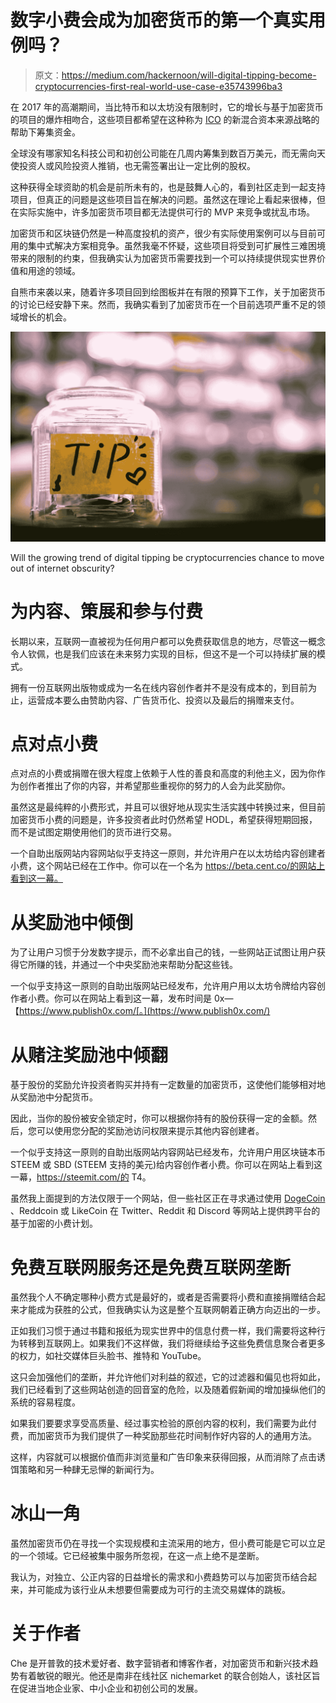 # 数字小费会成为加密货币的第一个真实用例吗？

> 原文：<https://medium.com/hackernoon/will-digital-tipping-become-cryptocurrencies-first-real-world-use-case-e35743996ba3>

在 2017 年的高潮期间，当比特币和以太坊没有限制时，它的增长与基于加密货币的项目的爆炸相吻合，这些项目都希望在这种称为 [ICO](https://www.nichemarket.co.za/blog/money-talks/what-is-an-ico) 的新混合资本来源战略的帮助下筹集资金。

全球没有哪家知名科技公司和初创公司能在几周内筹集到数百万美元，而无需向天使投资人或风险投资人推销，也无需签署出让一定比例的股权。

这种获得全球资助的机会是前所未有的，也是鼓舞人心的，看到社区走到一起支持项目，但真正的问题是这些项目旨在解决的问题。虽然这在理论上看起来很棒，但在实际实施中，许多加密货币项目都无法提供可行的 MVP 来竞争或扰乱市场。

加密货币和区块链仍然是一种高度投机的资产，很少有实际使用案例可以与目前可用的集中式解决方案相竞争。虽然我毫不怀疑，这些项目将受到可扩展性三难困境带来的限制的约束，但我确实认为加密货币需要找到一个可以持续提供现实世界价值和用途的领域。

自熊市来袭以来，随着许多项目回到绘图板并在有限的预算下工作，关于加密货币的讨论已经安静下来。然而，我确实看到了加密货币在一个目前选项严重不足的领域增长的机会。

![](img/26790cbf9b38fb7a5932c664143d5940.png)

Will the growing trend of digital tipping be cryptocurrencies chance to move out of internet obscurity?

# 为内容、策展和参与付费

长期以来，互联网一直被视为任何用户都可以免费获取信息的地方，尽管这一概念令人钦佩，也是我们应该在未来努力实现的目标，但这不是一个可以持续扩展的模式。

拥有一份互联网出版物或成为一名在线内容创作者并不是没有成本的，到目前为止，运营成本要么由赞助内容、广告货币化、投资以及最后的捐赠来支付。

# 点对点小费

点对点的小费或捐赠在很大程度上依赖于人性的善良和高度的利他主义，因为你作为创作者推出了你的内容，并希望那些重视你的努力的人会为此奖励你。

虽然这是最纯粹的小费形式，并且可以很好地从现实生活实践中转换过来，但目前加密货币小费的问题是，许多投资者此时仍然希望 HODL，希望获得短期回报，而不是试图定期使用他们的货币进行交易。

一个自助出版网站内容网站似乎支持这一原则，并允许用户在以太坊给内容创建者小费，这个网站已经在工作中。你可以在一个名为 https://beta.cent.co/的网站上看到这一幕。

# 从奖励池中倾倒

为了让用户习惯于分发数字提示，而不必拿出自己的钱，一些网站正试图让用户获得它所赚的钱，并通过一个中央奖励池来帮助分配这些钱。

一个似乎支持这一原则的自助出版网站已经发布，允许用户用以太坊令牌给内容创作者小费。你可以在网站上看到这一幕，发布时间是 0x—【https://www.publish0x.com/[。](https://www.publish0x.com/)

# 从赌注奖励池中倾翻

基于股份的奖励允许投资者购买并持有一定数量的加密货币，这使他们能够相对地从奖励池中分配货币。

因此，当你的股份被安全锁定时，你可以根据你持有的股份获得一定的金额。然后，您可以使用您分配的奖励池访问权限来提示其他内容创建者。

一个似乎支持这一原则的自助出版网站内容网站已经发布，允许用户用区块链本币 STEEM 或 SBD (STEEM 支持的美元)给内容创作者小费。你可以在网站上看到这一幕，https://steemit.com/的 T4。

虽然我上面提到的方法仅限于一个网站，但一些社区正在寻求通过使用 [DogeCoin](https://www.nichemarket.co.za/blog/money-talks/what-is-dogecoin) 、Reddcoin 或 LikeCoin 在 Twitter、Reddit 和 Discord 等网站上提供跨平台的基于加密的小费计划。

# 免费互联网服务还是免费互联网垄断

虽然我个人不确定哪种小费方式是最好的，或者是否需要将小费和直接捐赠结合起来才能成为获胜的公式，但我确实认为这是整个互联网朝着正确方向迈出的一步。

正如我们习惯于通过书籍和报纸为现实世界中的信息付费一样，我们需要将这种行为转移到互联网上。如果我们不这样做，我们将继续给予这些免费信息聚合者更多的权力，如社交媒体巨头脸书、推特和 YouTube。

这只会加强他们的垄断，并允许他们对利益的叙述，它的过滤器和偏见也将如此，我们已经看到了这些网站创造的回音室的危险，以及随着假新闻的增加操纵他们的系统的容易程度。

如果我们要要求享受高质量、经过事实检验的原创内容的权利，我们需要为此付费，而加密货币为我们提供了一种奖励那些花时间制作好内容的人的通用方法。

这样，内容就可以根据价值而非浏览量和广告印象来获得回报，从而消除了点击诱饵策略和另一种肆无忌惮的新闻行为。

# 冰山一角

虽然加密货币仍在寻找一个实现规模和主流采用的地方，但小费可能是它可以立足的一个领域。它已经被集中服务所忽视，在这一点上绝不是垄断。

我认为，对独立、公正内容的日益增长的需求和小费趋势可以与加密货币结合起来，并可能成为该行业从未想要但需要成为可行的主流交易媒体的跳板。

# 关于作者

Che 是开普敦的技术爱好者、数字营销者和博客作者，对加密货币和新兴技术趋势有着敏锐的眼光。他还是南非在线社区 nichemarket 的联合创始人，该社区旨在促进当地企业家、中小企业和初创公司的发展。